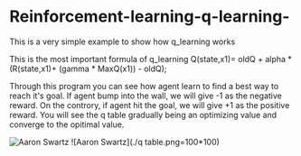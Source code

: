 # Reinforcement-learning-q-learning-

This is a very simple example to show how q_learning works

This is the most important formula of q_learning
Q(state,x1)=  oldQ + alpha * (R(state,x1)+ (gamma * MaxQ(x1)) - oldQ);

Through this program you can see how agent learn to find a best way to
reach it's goal. If agent bump into the wall, we will give -1 as the
negative reward. On the controry, if agent hit the goal, we will give +1
as the positive reward. You will see the q table gradually being an
optimizing value and converge to the opitimal value.

![Aaron Swartz](https://encrypted-tbn0.gstatic.com/images?q=tbn:ANd9GcSmS5pl-5f1oZAdFD1tAc9xbTODDB2sw-DKkZmHBNlQOlSSGAvB2w)
![Aaron Swartz](./q table.png=100*100)
